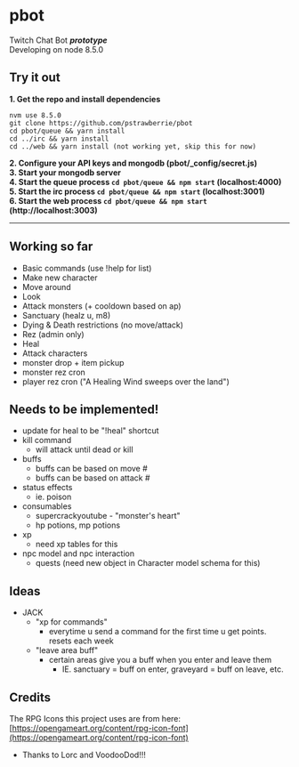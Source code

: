 # pbot
Twitch Chat Bot **_prototype_**  
Developing on node 8.5.0  

## Try it out
**1. Get the repo and install dependencies**  
`````
nvm use 8.5.0
git clone https://github.com/pstrawberrie/pbot
cd pbot/queue && yarn install
cd ../irc && yarn install
cd ../web && yarn install (not working yet, skip this for now)
`````
**2. Configure your API keys and mongodb (pbot/_config/secret.js)**  
**3. Start your mongodb server**  
**4. Start the queue process ``cd pbot/queue && npm start`` (localhost:4000)**  
**5. Start the irc process ``cd pbot/queue && npm start`` (localhost:3001)**  
**6. Start the web process ``cd pbot/queue && npm start`` (http://localhost:3003)**  

----------------------------------

## Working so far
- Basic commands (use !help for list)
- Make new character
- Move around
- Look
- Attack monsters (+ cooldown based on ap)
- Sanctuary (healz u, m8)
- Dying & Death restrictions (no move/attack)
- Rez (admin only)
- Heal
- Attack characters
- monster drop + item pickup
- monster rez cron
- player rez cron ("A Healing Wind sweeps over the land")

## Needs to be implemented!
- update for heal to be "!heal" shortcut
- kill command
  - will attack until dead or kill
- buffs
  - buffs can be based on move #
  - buffs can be based on attack #
- status effects
  - ie. poison
- consumables
  - supercrackyoutube - "monster's heart"
  - hp potions, mp potions
- xp
  - need xp tables for this
- npc model and npc interaction
  - quests (need new object in Character model schema for this)

## Ideas
- JACK
  - "xp for commands"
    - everytime u send a command for the first time u get points. resets each week
  - "leave area buff"
    - certain areas give you a buff when you enter and leave them
      - IE. sanctuary = buff on enter, graveyard = buff on leave, etc.

## Credits
The RPG Icons this project uses are from here:  
[https://opengameart.org/content/rpg-icon-font](https://opengameart.org/content/rpg-icon-font)  
- Thanks to Lorc and VoodooDod!!!
